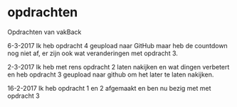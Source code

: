 # opdrachten
Opdrachten van vakBack

6-3-2017
Ik heb opdracht 4 geupload naar GitHub maar heb de countdown nog niet af, er zijn ook wat veranderingen met opdracht 3.

2-3-2017
Ik heb met rens opdracht 2 laten nakijken en wat dingen verbetert en heb opdracht 3 geupload naar github om het later te laten nakijken.

16-2-2017
Ik heb opdracht 1 en 2 afgemaakt en ben nu bezig met met opdracht 3
